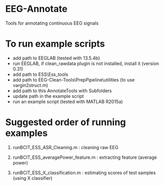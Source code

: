 # EEG-Annotate
Tools for annotating continuous EEG signals

# To run example scripts
- add path to EEGLAB (tested with 13.5.4b)
- run EEGLAB, if clean_rawdata plugin is not installed, install it (version 0.31)
- add path to ESS\Ess_tools
- add path to EEG-Clean-Tools\PrepPipeline\utilities (to use vargin2struct.m)
- add path to this AnnotateTools with Subfolders
- update path in the example script
- run an example script (tested with MATLAB R2015a)

# Suggested order of running examples
 1) runBCIT_ESS_ASR_Cleaning.m : cleaning raw EEG 
 
 2) runBCIT_ESS_averagePower_feature.m : extracting feature (average power)
 
 3) runBCIT_ESS_X_classification.m : estimating scores of test samples (using X classifier)

